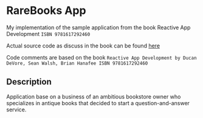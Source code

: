 # RareBooks App
My implementation of the sample application from the book Reactive App Development
```ISBN 9781617292460```

Actual source code as discuss in the book can be found [here](https://github.com/ironfish/reactive-application-development-scala)

Code comments are based on the book ```Reactive App Development by Ducan DeVore,
 Sean Walsh, Brian Hanafee ISBN 9781617292460```
 
 ## Description
 Application base on a business of an ambitious bookstore owner who specializes in antique books
 that decided to start a question-and-answer service.